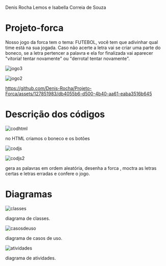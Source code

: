 Denis Rocha Lemos e Isabella Correia de Souza
# Projeto-forca
Nosso jogo da forca tem o tema: FUTEBOL, você tem que adivinhar qual time está na sua jogada. Caso não acerte a letra vai se criar uma parte do boneco, se a letra pertencer a palavra e ela for finalizada vai aparecer "vitoria!  tentar novamente" ou  "derrota! tentar novamente".

![jogo3](https://github.com/Denis-Rocha/Projeto-Forca/assets/127851983/5a86ca78-44e5-4bdc-8c84-208da03cfdff)

![jogo2](https://github.com/Denis-Rocha/Projeto-Forca/assets/127851983/fa84be00-559a-44ab-9f01-0231b2039f33)






https://github.com/Denis-Rocha/Projeto-Forca/assets/127851983/db4055b6-d500-4b40-aa61-eaba3516b645





# Descrição dos códigos

![codhtml](https://github.com/Denis-Rocha/Projeto-Forca/assets/127851983/5ef22498-5302-4055-b8bd-67c67d43c062)

no HTML criamos o boneco e os botões



![codjs](https://github.com/Denis-Rocha/Projeto-Forca/assets/127851983/32c4ce8f-4191-413c-bedc-27e121acff71)



![codjs2](https://github.com/Denis-Rocha/Projeto-Forca/assets/127851983/e4504865-f2e4-4139-8f46-933fdeaa4bc3)

gera as palavras em ordem aleatória, desenha a forca , moctra as letras certas e letras erradas e confere o jogo. 


# Diagramas
![classes](https://github.com/Denis-Rocha/Projeto-Forca/assets/127851983/fe5d5a7d-f197-4bb5-9d94-fb01f967ae60)

diagrama de classes.




![casosdeuso](https://github.com/Denis-Rocha/Projeto-Forca/assets/127851983/ab1eb328-fc57-459c-b879-97f0fce2e138)

diagrama de casos de uso.




![atividades](https://github.com/Denis-Rocha/Projeto-Forca/assets/127851983/4c7b1992-ce73-4fbe-93d3-5275ac8549e9)

diagrama de atividades.






